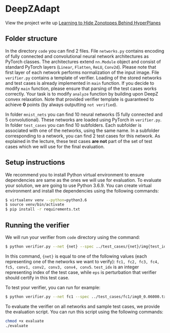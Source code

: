 # DeepZAdapt

View the project write up [Learning to Hide Zonotopes Behind HyperPlanes](https://www.overleaf.com/read/wrtspffvnxzh)

## Folder structure
In the directory `code` you can find 2 files. 
File `networks.py` contains encoding of fully connected and convolutional neural network architectures as PyTorch classes.
The architectures extend `nn.Module` object and consist of standard PyTorch layers (`Linear`, `Flatten`, `ReLU`, `Conv2d`). Please note that first layer of each network performs normalization of the input image.
File `verifier.py` contains a template of verifier. Loading of the stored networks and test cases is already implemented in `main` function. If you decide to modify `main` function, please ensure that parsing of the test cases works correctly. Your task is to modify `analyze` function by building upon DeepZ convex relaxation. Note that provided verifier template is guaranteed to achieve **0** points (by always outputting `not verified`).

In folder `mnist_nets` you can find 10 neural networks (5 fully connected and 5 convolutional). These networks are loaded using PyTorch in `verifier.py`.
In folder `test_cases` you can find 10 subfolders. Each subfolder is associated with one of the networks, using the same name. In a subfolder corresponding to a network, you can find 2 test cases for this network. 
As explained in the lecture, these test cases **are not** part of the set of test cases which we will use for the final evaluation. 

## Setup instructions

We recommend you to install Python virtual environment to ensure dependencies are same as the ones we will use for evaluation.
To evaluate your solution, we are going to use Python 3.6.9.
You can create virtual environment and install the dependencies using the following commands:

```bash
$ virtualenv venv --python=python3.6
$ source venv/bin/activate
$ pip install -r requirements.txt
```

## Running the verifier

We will run your verifier from `code` directory using the command:

```bash
$ python verifier.py --net {net} --spec ../test_cases/{net}/img{test_idx}_{eps}.txt
```

In this command, `{net}` is equal to one of the following values (each representing one of the networks we want to verify): `fc1, fc2, fc3, fc4, fc5, conv1, conv2, conv3, conv4, conv5`.
`test_idx` is an integer representing index of the test case, while `eps` is perturbation that verifier should certify in this test case.

To test your verifier, you can run for example:

```bash
$ python verifier.py --net fc1 --spec ../test_cases/fc1/img0_0.06000.txt
```

To evaluate the verifier on all networks and sample test cases, we provide the evaluation script.
You can run this script using the following commands:

```bash
chmod +x evaluate
./evaluate
```
